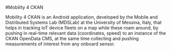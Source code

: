 #Mobility 4 CKAN

Mobility 4 CKAN is an Android application, developed by the Mobile and Distributed Systems Lab (MDSLab) at the University of Messina, Italy, that helps in tracking IoT device fleets on a map while these roam around, by pushing in real-time relevant data (coordinates, speed) to an instance of the CKAN OpenData CMS, at the same time collecting and pushing measurements of interest from any onboard sensor.
